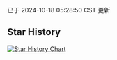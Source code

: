 已于 2024-10-18 05:28:50 CST 更新
## Star History
<a href='https://star-history.com/#360vip/v4&Date'>
<picture>
<source media='(prefers-color-scheme: dark)' srcset='https://api.star-history.com/svg?repos=360vip/v4&type=Date&theme=dark' />
<source media='(prefers-color-scheme: light)' srcset='https://api.star-history.com/svg?repos=360vip/v4&type=Date' />
<img alt='Star History Chart' src='https://api.star-history.com/svg?repos=360vip/v4&type=Date' />
</picture>
</a>
